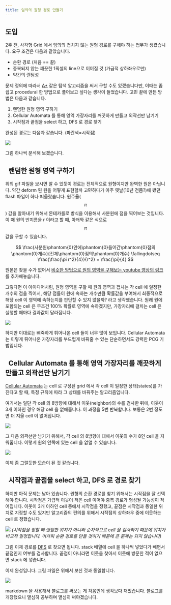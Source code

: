 ```yaml
---
title: 임의의 원형 경로 만들기
---
```


도입
----

2주 전, 사각형 Grid 에서 임의의 겹치지 않는 원형 경로를 구해야 하는 업무가 생겼습니다. 요구 조건은 다음과 같았습니다.

- 순환 경로 (처음 == 끝)
- 중복되지 않는 깨끗한 1픽셀의 line으로 이어질 것 (가급적 상하좌우로만)
- 약간의 랜덤성

문제 정의에 따라서 [A\*](<https://en.wikipedia.org/wiki/A*_search_algorithm>) 같은 탐색 알고리즘을 써서 구할 수도 있겠습니다만, 이때는 좀 쉽고 procedural 한 방법으로 풀어보고 싶다는 생각이 들었습니다. 고민 끝에 만든 방법은 다음과 같습니다.

1. 랜덤한 원형 영역 구하기
2. Cellular Automata 를 통해 영역 가장자리를 깨끗하게 만들고 외곽선만 남기기
3. 시작점과 끝점을 select 하고, DFS 로 경로 찾기

완성된 경로는 다음과 같습니다. (파란색=시작점)

![](<../images/circular_path_0.gif>)

그럼 하나씩 분석해 보겠습니다.  

&nbsp;
랜덤한 원형 영역 구하기
---------------------

위의 gif 파일을 보시면 알 수 있듯이 경로는 전체적으로 원형이지만 완벽한 원은 아닙니다. 약간 deform 된 원을 어떻게 표현할까 고민하다가 아주 옛날(10년 전쯤?)에 봤던 flash 파일이 하나 떠올랐습니다. 원주율($$\pi$$) 값을 알아내기 위해서 몬테카를로 방식을 이용해서 사분원에 점을 찍어보는 것입니다. 이 때 원의 반지름을 r 이라고 할 때, 아래와 같은 식으로 $$\pi$$ 값을 구할 수 있습니다.

$$
\frac{사분원\phantom{0}안에\phantom{0}들어간\phantom{0}점의\phantom{0}개수}{전체\phantom{0}점의\phantom{0}개수} \fallingdotseq \frac{\frac{\pi r^2}{4}}{r^2} = \frac{\pi}{4}
$$

원본은 찾을 수가 없어서 [비슷한 방법으로 원의 영역을 구해보는 youtube 영상의 링크](<https://www.youtube.com/watch?v=yF2V4sNYLCM>)를 추가해놓습니다.

그렇다면 이 아이디어처럼, 원형 영역을 구할 때 원의 영역과 겹치는 각 cell 에 일정한 개수의 점을 찍어서, 해당 점들이 원에 속하는 개수만큼 확률값을 부여해서 최종적으로 해당 cell 이 영역에 속하는지를 판단할 수 있지 않을까? 라고 생각했습니다. 원래 원에 포함되는 cell 은 무조건 100% 확률로 영역에 속하겠지만, 가장자리에 걸치는 cell 은 실행할 때마다 결과값이 달라집니다.

![](<../images/circular_path_1.gif>)

하지만 이대로는 삐죽하게 튀어나온 cell 들이 너무 많이 보입니다. Cellular Automata 는 이렇게 튀어나온 가장자리를 부드럽게 바꿔줄 수 있는 단순하면서도 강력한 PCG 기법입니다.  


&nbsp;
Cellular Automata 를 통해 영역 가장자리를 깨끗하게 만들고 외곽선만 남기기
---------------------------------------------------------------------
[Cellular Automata](<https://en.wikipedia.org/wiki/Cellular_automaton>) 는 cell 로 구성된 grid 에서 각 cell 이 일정한 상태(states)를 가진다고 할 때, 특정 규칙에 따라 그 상태를 바꿔주는 알고리즘입니다.

여기서는 일단 각 cell 의 8방향에 대해서 이웃(neighbor)의 수를 검사한 뒤에, 이웃이 3개 이하인 경우 해당 cell 을 없애줍니다. 이 과정을 5번 반복합니다. 보통은 2번 정도면 더 지울 cell 이 없어집니다.

![](<../images/circular_path_2.gif>)

그 다음 외곽선만 남기기 위해서, 각 cell 의 8방향에 대해서 이웃의 수가 8인 cell 을 지워줍니다. 이렇게 원의 안쪽에 있는 cell 을 없앨 수 있습니다.

![](<../images/circular_path_3.gif>)

이제 좀 그럴듯한 모습이 된 것 같습니다.  


&nbsp;
시작점과 끝점을 select 하고, DFS 로 경로 찾기
-------------------------------------------
하지만 아직 문제는 남아 있습니다. 원형의 순환 경로를 찾기 위해서는 시작점을 잘 선택해야 합니다. 시작점은 가급적 이웃이 적은 cell 이어야 중복 경로가 형성될 가능성이 적어집니다. 이웃이 3개 이하인 cell 중에서 시작점을 정했고, 끝점은 시작점과 동일한 위치로 지정할 수도 있지만 알고리즘의 편의를 위해서 시작점의 상하좌우 중에 이웃하는 cell 로 정했습니다.

![](<../images/circular_path_4.gif>)
*(시작점을 정할 때 랜덤한 위치가 아니라 순차적으로 cell 을 검사하기 때문에 위치가 비교적 일정합니다. 어차피 순환 경로를 만들 것이기 때문에 큰 문제는 되지 않습니다)*

그럼 이제 경로를 [DFS](<https://en.wikipedia.org/wiki/Depth-first_search>) 로 찾으면 됩니다. stack 배열에 cell 을 하나씩 넣었다가 빼면서 끝점인지 여부를 검사합니다. 끝점이 아니라면 이웃을 찾아서 이웃에 방문한 적이 없으면 stack 에 넣습니다.

이제 완성입니다. 그림 파일은 위에서 보신 것과 동일합니다.

![](<../images/circular_path_0.gif>)


markdown 을 사용해서 블로그를 써보는 게 처음인데 생각보다 재밌습니다. 블로그를 개장했으니 열심히 공부하며 열심히 써야겠습니다.
